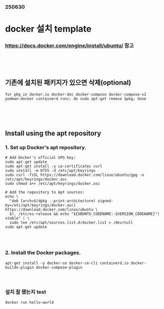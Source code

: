 ### 250630
# docker 설치 template
### https://docs.docker.com/engine/install/ubuntu/ 참고
### <br/><br/>

## 기존에 설치된 패키지가 있으면 삭제(optional)
```
for pkg in docker.io docker-doc docker-compose docker-compose-v2 podman-docker containerd runc; do sudo apt-get remove $pkg; done
```
### <br/><br/>

## Install using the apt repository
### 1. Set up Docker's apt repository.
```
# Add Docker's official GPG key:
sudo apt-get update
sudo apt-get install -y ca-certificates curl
sudo install -m 0755 -d /etc/apt/keyrings
sudo curl -fsSL https://download.docker.com/linux/ubuntu/gpg -o /etc/apt/keyrings/docker.asc
sudo chmod a+r /etc/apt/keyrings/docker.asc

# Add the repository to Apt sources:
echo \
  "deb [arch=$(dpkg --print-architecture) signed-by=/etc/apt/keyrings/docker.asc] https://download.docker.com/linux/ubuntu \
  $(. /etc/os-release && echo "${UBUNTU_CODENAME:-$VERSION_CODENAME}") stable" | \
  sudo tee /etc/apt/sources.list.d/docker.list > /dev/null
sudo apt-get update
```
### <br/>

### 2. Install the Docker packages.
```
apt-get install -y docker-ce docker-ce-cli containerd.io docker-buildx-plugin docker-compose-plugin
```
#### <br/>

### 설치 잘 됐는지 test
```
docker run hello-world
```
